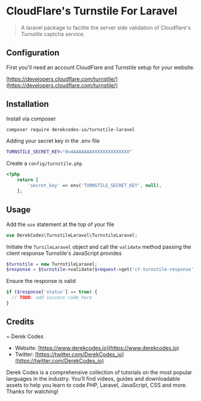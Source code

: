 # CloudFlare's Turnstile For Laravel

> A laravel package to facilite the server side validation of Cloudflare's Turnstile captcha service.

## Configuration

First you'll need an account CloudFlare and Turnstile setup for your website. 

[https://developers.cloudflare.com/turnstile/](https://developers.cloudflare.com/turnstile/)

## Installation

Install via composer
```bash
composer require derekcodes-io/turnstile-laravel
```

Adding your secret key in the .env file
```bash
TURNSTILE_SECRET_KEY="0x4AAAAAAAXXXXXXXXXXXXXX"
```

Create a `config/turnstile.php`
```php
<?php
    return [
        'secret_key' => env('TURNSTILE_SECRET_KEY', null),
    ];
```

## Usage

Add the `use` statement at the top of your file 
```php
use DerekCodes\TurnstileLaravel\TurnstileLaravel;
```

Initiate the `TursileLaravel` object and call the `validate` method passing the client response Turnstile's JavaScript provides
```php
$turnstile = new TurnstileLaravel;
$response = $turnstile->validate($request->get('cf-turnstile-response'));
```

Ensure the response is valid
```php
if ($response['status'] == true) {
  // TODO: add success code here
}
```

## Credits

~ Derek Codes
 - Website: [https://www.derekcodes.io](https://www.derekcodes.io)
 - Twitter: [https://twitter.com/DerekCodes_io](https://twitter.com/DerekCodes_io)

Derek Codes is a comprehensive collection of tutorials on the most popular languages in the industry. You’ll find videos, guides and downloadable assets to help you learn to code PHP, Laravel, JavaScript, CSS and more. Thanks for watching! 
